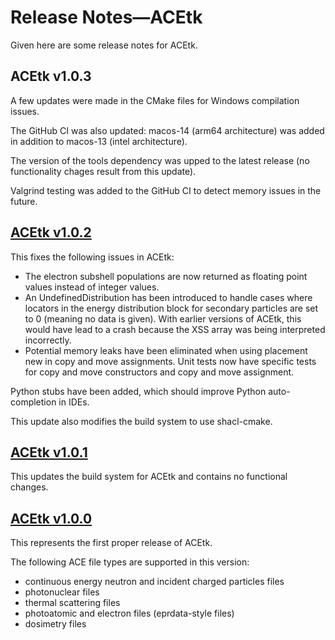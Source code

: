 # Release Notes&mdash;ACEtk
Given here are some release notes for ACEtk.

## ACEtk v1.0.3
A few updates were made in the CMake files for Windows compilation issues.

The GitHub CI was also updated: macos-14 (arm64 architecture) was added in addition to macos-13 (intel architecture).

The version of the tools dependency was upped to the latest release (no functionality chages result from this update).

Valgrind testing was added to the GitHub CI to detect memory issues in the future.

## [ACEtk v1.0.2](https://github.com/njoy/ACEtk/pull/137)
This fixes the following issues in ACEtk:
  - The electron subshell populations are now returned as floating point values instead of
    integer values.
  - An UndefinedDistribution has been introduced to handle cases where locators in the energy
    distribution block for secondary particles are set to 0 (meaning no data is given). With
    earlier versions of ACEtk, this would have lead to a crash because the XSS array was being
    interpreted incorrectly.
  - Potential memory leaks have been eliminated when using placement new in copy and move
    assignments. Unit tests now have specific tests for copy and move constructors and copy and
    move assignment.

Python stubs have been added, which should improve Python auto-completion in IDEs.

This update also modifies the build system to use shacl-cmake.

## [ACEtk v1.0.1](https://github.com/njoy/ACEtk/pull/133)
This updates the build system for ACEtk and contains no functional changes.

## [ACEtk v1.0.0](https://github.com/njoy/ACEtk/pull/130)
This represents the first proper release of ACEtk.

The following ACE file types are supported in this version:
  - continuous energy neutron and incident charged particles files
  - photonuclear files
  - thermal scattering files
  - photoatomic and electron files (eprdata-style files)
  - dosimetry files
